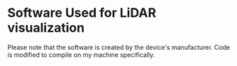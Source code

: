 # Software Used for LiDAR visualization

Please note that the software is created by the device's manufacturer. 
Code is modified to compile on my machine specifically.
